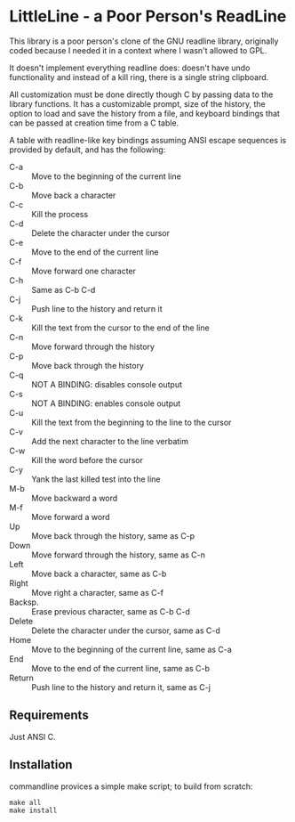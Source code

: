 LittleLine - a Poor Person's ReadLine
=====================================

This library is a poor person's clone of the GNU readline library, originally
coded because I needed it in a context where I wasn't allowed to GPL.

It doesn't implement everything readline does: doesn't have undo functionality
and instead of a kill ring, there is a single string clipboard.

All customization must be done directly though C by passing data to the library
functions. It has a customizable prompt, size of the history, the option to
load and save the history from a file, and keyboard bindings that can be passed
at creation time from a C table.

A table with readline-like key bindings assuming ANSI escape sequences is
provided by default, and has the following:

<dl>
<dt>C-a</dt>    <dd>Move to the beginning of the current line</dd>
<dt>C-b</dt>    <dd>Move back a character</dd>
<dt>C-c</dt>    <dd>Kill the process</dd>
<dt>C-d</dt>    <dd>Delete the character under the cursor</dd>
<dt>C-e</dt>    <dd>Move to the end of the current line</dd>
<dt>C-f</dt>    <dd>Move forward one character</dd>
<dt>C-h</dt>    <dd>Same as C-b C-d</dd>
<dt>C-j</dt>    <dd>Push line to the history and return it</dd>
<dt>C-k</dt>    <dd>Kill the text from the cursor to the end of the line</dd>
<dt>C-n</dt>    <dd>Move forward through the history</dd>
<dt>C-p</dt>    <dd>Move back through the history</dd>
<dt>C-q</dt>    <dd>NOT A BINDING: disables console output</dd>
<dt>C-s</dt>    <dd>NOT A BINDING: enables console output</dd>
<dt>C-u</dt>    <dd>Kill the text from the beginning to the line to the cursor</dd>
<dt>C-v</dt>    <dd>Add the next character to the line verbatim</dd>
<dt>C-w</dt>    <dd>Kill the word before the cursor</dd>
<dt>C-y</dt>    <dd>Yank the last killed test into the line</dd>

<dt>M-b</dt>    <dd>Move backward a word</dd>
<dt>M-f</dt>    <dd>Move forward a word</dd>

<dt>Up</dt>     <dd>Move back through the history, same as C-p</dd>
<dt>Down</dt>   <dd>Move forward through the history, same as C-n</dd>
<dt>Left</dt>   <dd>Move back a character, same as C-b</dd>
<dt>Right</dt>  <dd>Move right a character, same as C-f</dd>
<dt>Backsp.</dt><dd>Erase previous character, same as C-b C-d</dd>
<dt>Delete</dt> <dd>Delete the character under the cursor, same as C-d</dd>
<dt>Home</dt>   <dd>Move to the beginning of the current line, same as C-a</dd>
<dt>End</dt>    <dd>Move to the end of the current line, same as C-b</dd>
<dt>Return</dt> <dd>Push line to the history and return it, same as C-j</dd>
</dl>

Requirements
------------

Just ANSI C.

Installation
------------

commandline provices a simple make script; to build from scratch:

    make all
    make install

